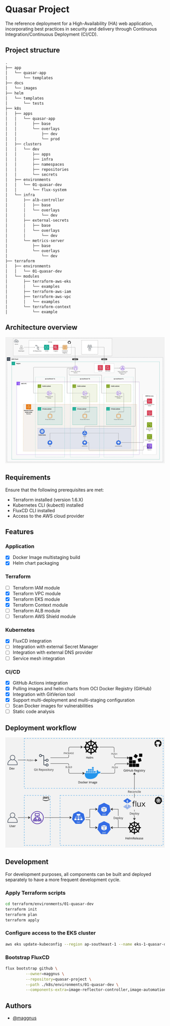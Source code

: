 # Quasar Project

The reference deployment for a High-Availability (HA) web application, incorporating best practices in security and
delivery through Continuous Integration/Continuous Deployment (CI/CD).

## Project structure

```
.
├── app
│   └── quasar-app
│       └── templates
├── docs
│   └── images
├── helm
│   └── templates
│       └── tests
├── k8s
│   ├── apps
│   │   └── quasar-app
│   │       ├── base
│   │       └── overlays
│   │           ├── dev
│   │           └── prod
│   ├── clusters
│   │   └── dev
│   │       ├── apps
│   │       ├── infra
│   │       ├── namespaces
│   │       ├── repositories
│   │       └── secrets
│   ├── environments
│   │   └── 01-quasar-dev
│   │       └── flux-system
│   └── infra
│       ├── alb-controller
│       │   ├── base
│       │   └── overlays
│       │       └── dev
│       ├── external-secrets
│       │   ├── base
│       │   └── overlays
│       │       └── dev
│       └── metrics-server
│           ├── base
│           └── overlays
│               └── dev
├── terraform
│   ├── environments
│   │   └── 01-quasar-dev
│   └── modules
│       ├── terraform-aws-eks
│       │   └── examples
│       ├── terraform-aws-iam
│       ├── terraform-aws-vpc
│       │   └── examples
│       └── terraform-context
│           └── example

```

## Architecture overview

![Architecture overview](docs/images/architecture.jpeg)

## Requirements

Ensure that the following prerequisites are met:

- Terraform installed (version 1.6.X)
- Kubernetes CLI (kubectl) installed
- FluxCD CLI installed
- Access to the AWS cloud provider

## Features

### Application

- [x] Docker Image multistaging build
- [x] Helm chart packaging

### Terraform

- [ ] Terraform IAM module
- [x] Terraform VPC module
- [x] Terraform EKS module
- [x] Terraform Context module
- [ ] Terraform ALB module
- [ ] Terraform AWS Shield module

### Kubernetes

- [x] FluxCD integration
- [ ] Integration with external Secret Manager
- [ ] Integration with external DNS provider
- [ ] Service mesh integration

### CI/CD

- [x] GitHub Actions integration
- [x] Pulling images and helm charts from OCI Docker Registry (GitHub)
- [x] Integration with GitVerion tool
- [x] Support multi-deployment and multi-staging configuration
- [ ] Scan Docker images for vulnerabilities
- [ ] Static code analysis

## Deployment workflow

![Architecture overview](docs/images/cicd.jpeg)

## Development

For development purposes, all components can be built and deployed separately to have a more frequent development cycle.

### Apply Terraform scripts

```bash
cd terraform/environments/01-quasar-dev
terraform init
terraform plan
terraform apply
```

### Configure access to the EKS cluster

```bash
aws eks update-kubeconfig --region ap-southeast-1 --name eks-1-quasar-dev
```

### Bootstrap FluxCD

```bash
flux bootstrap github \
         --owner=maggnus \
         --repository=quasar-project \
         --path ./k8s/environments/01-quasar-dev \
         --components-extra=image-reflector-controller,image-automation-controller
```

## Authors

- [@maggnus](https://www.github.com/maggnus)

